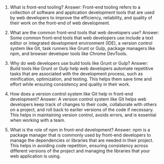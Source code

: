 

1. What is front-end tooling?
Answer: Front-end tooling refers to a collection of software and application development tools that are used by web developers to improve the efficiency, reliability, and quality of their work on the front-end of web development.

2. What are the common front-end tools that web developers use?
Answer: Some common front-end tools that web developers use include a text editor or integrated development environment (IDE), a version control system like Git, task runners like Grunt or Gulp, package managers like npm, and browser developer tools like Chrome DevTools.

3. Why do web developers use build tools like Grunt or Gulp?
Answer: Build tools like Grunt or Gulp help web developers automate repetitive tasks that are associated with the development process, such as minification, optimization, and testing. This helps them save time and effort while ensuring consistency and quality in their work.

4. How does a version control system like Git help in front-end development?
Answer: A version control system like Git helps web developers keep track of changes to their code, collaborate with others on a project, and roll back to earlier versions of the code if necessary. This helps in maintaining version control, avoids errors, and is essential when working with a team.

5. What is the role of npm in front-end development?
Answer: npm is a package manager that is commonly used by front-end developers to manage the dependencies or libraries that are needed in their project. This helps in avoiding code repetition, ensuring consistency across different versions of the project and managing the libraries that your web application is using.